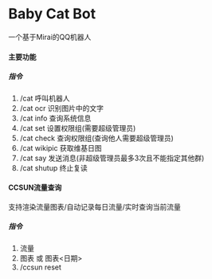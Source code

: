 # Baby Cat Bot

一个基于Mirai的QQ机器人

#### 主要功能

##### 指令

1. /cat 呼叫机器人
2. /cat ocr 识别图片中的文字
3. /cat info 查询系统信息
4. /cat set 设置权限组(需要超级管理员)
5. /cat check 查询权限组(查询他人需要超级管理员)
6. /cat wikipic 获取维基日图
7. /cat say 发送消息(非超级管理员最多3次且不能指定其他群)
8. /cat shutup 终止复读

#### CCSUN流量查询

支持渲染流量图表/自动记录每日流量/实时查询当前流量

##### 指令

1. 流量
2. 图表 或 图表<日期>
3. /ccsun reset
